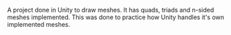 A project done in Unity to draw meshes. It has quads, triads and n-sided meshes implemented. This was done to practice how Unity handles it's own implemented meshes.
